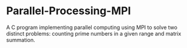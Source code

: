 # Parallel-Processing-MPI
A C program implementing parallel computing using MPI to solve two distinct problems: counting prime numbers in a given range and matrix summation.
